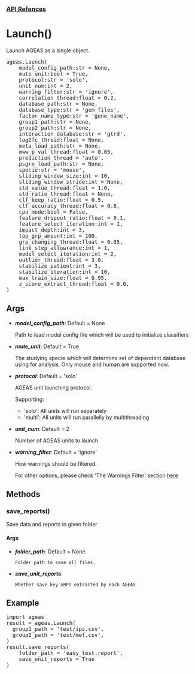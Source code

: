 ### [API Refences](https://nkmtmsys.github.io/Ageas/tutorial)


# Launch()
Launch AGEAS as a single object.
<pre>
ageas.Launch(
    model_config_path:str = None,
    mute_unit:bool = True,
    protocol:str = 'solo',
    unit_num:int = 2,
    warning_filter:str = 'ignore',
    correlation_thread:float = 0.2,
    database_path:str = None,
    database_type:str = 'gem_files',
    factor_name_type:str = 'gene_name',
    group1_path:str = None,
    group2_path:str = None,
    interaction_database:str = 'gtrd',
    log2fc_thread:float = None,
    meta_load_path:str = None,
    mww_p_val_thread:float = 0.05,
    prediction_thread = 'auto',
    psgrn_load_path:str = None,
    specie:str = 'mouse',
    sliding_window_size:int = 10,
    sliding_window_stride:int = None,
    std_value_thread:float = 1.0,
    std_ratio_thread:float = None,
    clf_keep_ratio:float = 0.5,
    clf_accuracy_thread:float = 0.8,
    cpu_mode:bool = False,
    feature_dropout_ratio:float = 0.1,
    feature_select_iteration:int = 1,
    impact_depth:int = 3,
    top_grp_amount:int = 100,
    grp_changing_thread:float = 0.05,
    link_step_allowrance:int = 1,
    model_select_iteration:int = 2,
    outlier_thread:float = 3.0,
    stabilize_patient:int = 3,
    stabilize_iteration:int = 10,
    max_train_size:float = 0.95,
    z_score_extract_thread:float = 0.0,
)
</pre>


## **Args**

+ **_model_config_path_**: Default = None

    Path to load model config file which will be used to initialize classifiers


+ **_mute_unit_**: Default = True

    The studying specie which will determine set of dependent database using for analysis. Only mouse and human are supported now.


+ **_protocol_**: Default = 'solo'

    AGEAS unit launching protocol.

    Supporting:
    - 'solo': All units will run separately
    - 'multi': All units will run parallelly by multithreading


+ **_unit_num_**: Default = 2

    Number of AGEAS units to launch.


+ **_warning_filter_**: Default = 'ignore'

    How warnings should be filtered.

    For other options, please check 'The Warnings Filter' section [here](https://docs.python.org/3/library/warnings.html#warning-filter)



## **Methods**


### **save_reports()**

Save data and reports in given folder

#### **Args**

+ **_folder_path_**: <str> Default = None

      Folder path to save all files.


+ **_save_unit_reports_**:

      Whether save key GRPs extracted by each AGEAS




## **Example**
<pre>
import ageas
result = ageas.Launch(
  group1_path = 'test/ips.csv',
  group2_path = 'test/mef.csv',
)
result.save_reports(
	folder_path = 'easy_test.report',
	save_unit_reports = True
)
</pre>

